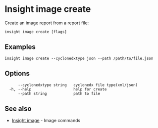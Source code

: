 # Insight image create

Create an image report from a report file:

```
insight image create [flags]
```

## <a id='examples'></a>Examples

```
insight image create --cyclonedxtype json --path /path/to/file.json
```

## <a id='options'></a>Options

```
      --cyclonedxtype string   cyclonedx file type(xml/json)
  -h, --help                   help for create
      --path string            path to file
```

## <a id='see-also'></a>See also

* [Insight image](insight-image.md) - Image commands
